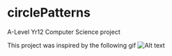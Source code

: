 # circlePatterns
A-Level Yr12 Computer Science project

This project was inspired by the following gif
![Alt text](https://www.reddit.com/r/perfectloops/comments/71vie4/unsatisfyer/?st=J7XVIIAF&sh=545f5434 "Rotating circle patterns")

